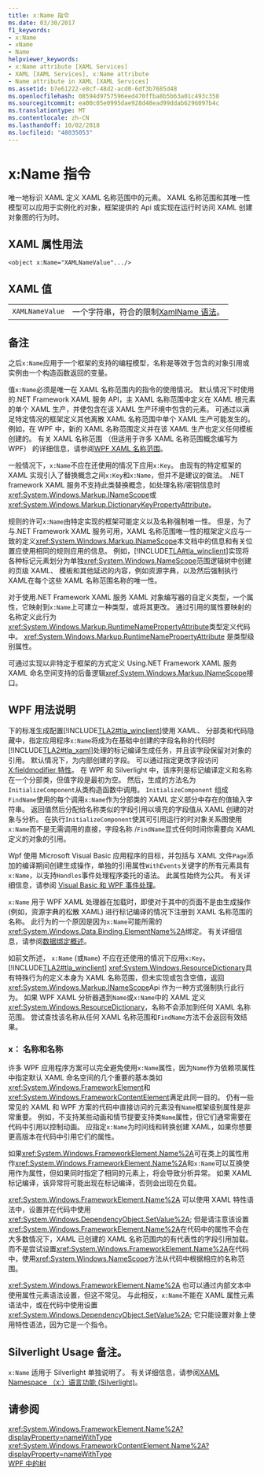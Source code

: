 ```yaml
---
title: x:Name 指令
ms.date: 03/30/2017
f1_keywords:
- x:Name
- xName
- Name
helpviewer_keywords:
- x:Name attribute [XAML Services]
- XAML [XAML Services], x:Name attribute
- Name attribute in XAML [XAML Services]
ms.assetid: b7e61222-e8cf-48d2-acd0-6df3b7685d48
ms.openlocfilehash: 08594d9757596eed470ffba8b5b63a01c493c358
ms.sourcegitcommit: ea00c05e0995dae928d48ead99ddab6296097b4c
ms.translationtype: MT
ms.contentlocale: zh-CN
ms.lasthandoff: 10/02/2018
ms.locfileid: "48035053"
---
```

# <a name="xname-directive"></a>x:Name 指令
唯一地标识 XAML 定义 XAML 名称范围中的元素。 XAML 名称范围和其唯一性模型可以应用于实例化的对象，框架提供的 Api 或实现在运行时访问 XAML 创建对象图的行为时。  
  
## <a name="xaml-attribute-usage"></a>XAML 属性用法  
  
```xaml  
<object x:Name="XAMLNameValue".../>  
```  
  
## <a name="xaml-values"></a>XAML 值  
  
|||  
|-|-|  
|`XAMLNameValue`|一个字符串，符合的限制[XamlName 语法](../../../docs/framework/xaml-services/xamlname-grammar.md)。|  
  
## <a name="remarks"></a>备注  
 之后`x:Name`应用于一个框架的支持的编程模型，名称是等效于包含的对象引用或实例由一个构造函数返回的变量。  
  
 值`x:Name`必须是唯一在 XAML 名称范围内的指令的使用情况。 默认情况下时使用的.NET Framework XAML 服务 API，主 XAML 名称范围中定义在 XAML 根元素的单个 XAML 生产，并使包含在该 XAML 生产环境中包含的元素。 可通过以满足特定情况的框架定义其他离散 XAML 名称范围中单个 XAML 生产可能发生的。 例如，在 WPF 中，新的 XAML 名称范围定义并在该 XAML 生产也定义任何模板创建的。 有关 XAML 名称范围 （但适用于许多 XAML 名称范围概念编写为 WPF） 的详细信息，请参阅[WPF XAML 名称范围](../../../docs/framework/wpf/advanced/wpf-xaml-namescopes.md)。  
  
 一般情况下，`x:Name`不应在还使用的情况下应用`x:Key`。 由现有的特定框架的 XAML 实现引入了替换概念之间`x:Key`和`x:Name`，但并不是建议的做法。 .NET framework XAML 服务不支持此类替换概念，如处理名称/密钥信息时<xref:System.Windows.Markup.INameScope>或<xref:System.Windows.Markup.DictionaryKeyPropertyAttribute>。  
  
 规则的许可`x:Name`由特定实现的框架可能定义以及名称强制唯一性。 但是，为了与.NET Framework XAML 服务可用，XAML 名称范围唯一性的框架定义应与一致的定义<xref:System.Windows.Markup.INameScope>本文档中的信息和有关位置应使用相同的规则应用的信息。 例如，[!INCLUDE[TLA#tla_winclient](../../../includes/tlasharptla-winclient-md.md)]实现将各种标记元素划分为单独<xref:System.Windows.NameScope>范围逻辑树中创建的页级 XAML、 模板和其他延迟的内容，例如资源字典，以及然后强制执行 XAML在每个这些 XAML 名称范围名称的唯一性。  
  
 对于使用.NET Framework XAML 服务 XAML 对象编写器的自定义类型，一个属性，它映射到`x:Name`上可建立一种类型，或将其更改。 通过引用的属性要映射的名称定义此行为<xref:System.Windows.Markup.RuntimeNamePropertyAttribute>类型定义代码中。  <xref:System.Windows.Markup.RuntimeNamePropertyAttribute> 是类型级别属性。  
  
 可通过实现以非特定于框架的方式定义 Using.NET Framework XAML 服务 XAML 命名空间支持的后备逻辑<xref:System.Windows.Markup.INameScope>接口。  
  
## <a name="wpf-usage-notes"></a>WPF 用法说明  
 下的标准生成配置[!INCLUDE[TLA2#tla_winclient](../../../includes/tla2sharptla-winclient-md.md)]使用 XAML、 分部类和代码隐藏中，指定应用程序`x:Name`将成为在基础中创建的字段名称的代码时[!INCLUDE[TLA2#tla_xaml](../../../includes/tla2sharptla-xaml-md.md)]处理的标记编译生成任务，并且该字段保留对对象的引用。 默认情况下，为内部创建的字段。 可以通过指定更改字段访问[X:fieldmodifier 特性](../../../docs/framework/xaml-services/x-fieldmodifier-directive.md)。 在 WPF 和 Silverlight 中，该序列是标记编译定义和名称在一个分部类，但值字段是最初为空。 然后，生成的方法名为`InitializeComponent`从类构造函数中调用。 `InitializeComponent` 组成`FindName`使用的每个调用`x:Name`作为分部类的 XAML 定义部分中存在的值输入字符串。 返回值然后分配给名称类似的字段引用以填充的字段值从 XAML 创建的对象与分析。 在执行`InitializeComponent`使其可引用运行的时对象关系图使用`x:Name`而不是无需调用的直接，字段名称 /`FindName`显式任何时间你需要向 XAML 定义的对象的引用。  
  
 Wpf 使用 Microsoft Visual Basic 应用程序的目标，并包括与 XAML 文件`Page`添加的编译期间创建生成操作，单独的引用属性`WithEvents`关键字的所有元素具有`x:Name`，以支持`Handles`事件处理程序委托的语法。 此属性始终为公共。 有关详细信息，请参阅 [Visual Basic 和 WPF 事件处理](../../../docs/framework/wpf/advanced/visual-basic-and-wpf-event-handling.md)。  
  
 `x:Name` 用于 WPF XAML 处理器在加载时，即使对于其中的页面不是由生成操作 (例如，资源字典的松散 XAML) 进行标记编译的情况下注册到 XAML 名称范围的名称。 此行为的一个原因是因为`x:Name`可能所需的<xref:System.Windows.Data.Binding.ElementName%2A>绑定。 有关详细信息，请参阅[数据绑定概述](../../../docs/framework/wpf/data/data-binding-overview.md)。  
  
 如前文所述， `x:Name` (或`Name`) 不应在还使用的情况下应用`x:Key`。 [!INCLUDE[TLA2#tla_winclient](../../../includes/tla2sharptla-winclient-md.md)] <xref:System.Windows.ResourceDictionary>具有特殊行为的定义本身为 XAML 名称范围，但未实现或包含空值，返回<xref:System.Windows.Markup.INameScope>Api 作为一种方式强制执行此行为。 如果 WPF XAML 分析器遇到`Name`或`x:Name`中的 XAML 定义<xref:System.Windows.ResourceDictionary>，名称不会添加到任何 XAML 名称范围。 尝试查找该名称从任何 XAML 名称范围和`FindName`方法不会返回有效结果。  
  
### <a name="xname-and-name"></a>x： 名称和名称  
 许多 WPF 应用程序方案可以完全避免使用`x:Name`属性，因为`Name`作为依赖项属性中指定默认 XAML 命名空间的几个重要的基本类如<xref:System.Windows.FrameworkElement>和<xref:System.Windows.FrameworkContentElement>满足此同一目的。 仍有一些常见的 XAML 和 WPF 方案的代码中直接访问的元素没有`Name`框架级别属性是非常重要。 例如，不支持某些动画和情节提要支持类`Name`属性，但它们通常需要在代码中引用以控制动画。 应指定`x:Name`为时间线和转换创建 XAML，如果你想要更高版本在代码中引用它们的属性。  
  
 如果<xref:System.Windows.FrameworkElement.Name%2A>可在类上的属性用作<xref:System.Windows.FrameworkElement.Name%2A>和`x:Name`可以互换使用作为属性，但如果同时指定了相同的元素上，将会导致分析异常。 如果 XAML 标记编译，该异常将可能出现在标记编译，否则会出现在负载。  
  
 <xref:System.Windows.FrameworkElement.Name%2A> 可以使用 XAML 特性语法中，设置并在代码中使用<xref:System.Windows.DependencyObject.SetValue%2A>; 但是请注意该设置<xref:System.Windows.FrameworkElement.Name%2A>在代码中的属性不会在大多数情况下，XAML 已创建的 XAML 名称范围内的有代表性的字段引用加载。 而不是尝试设置<xref:System.Windows.FrameworkElement.Name%2A>在代码中，使用<xref:System.Windows.NameScope>方法从代码中根据相应的名称范围。  
  
 <xref:System.Windows.FrameworkElement.Name%2A> 也可以通过内部文本中使用属性元素语法设置，但这不常见。 与此相反，`x:Name`不能在 XAML 属性元素语法中，或在代码中使用设置<xref:System.Windows.DependencyObject.SetValue%2A>; 它只能设置对象上使用特性语法，因为它是一个指令。  
  
## <a name="silverlight-usage-notes"></a>Silverlight Usage 备注。  
 `x:Name` 适用于 Silverlight 单独说明了。 有关详细信息，请参阅[XAML Namespace （x:）语言功能 (Silverlight)](https://go.microsoft.com/fwlink/?LinkId=199081)。  
  
## <a name="see-also"></a>请参阅  
 <xref:System.Windows.FrameworkElement.Name%2A?displayProperty=nameWithType>  
 <xref:System.Windows.FrameworkContentElement.Name%2A?displayProperty=nameWithType>  
 [WPF 中的树](../../../docs/framework/wpf/advanced/trees-in-wpf.md)
